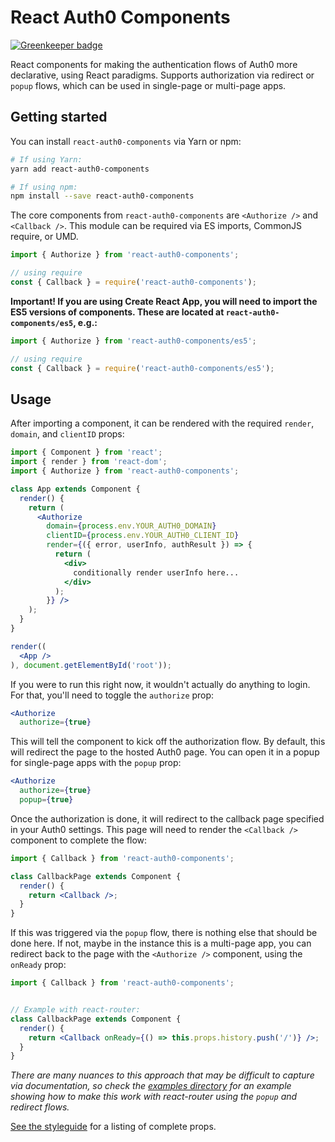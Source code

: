 # React Auth0 Components

[![Greenkeeper badge](https://badges.greenkeeper.io/mozilla-frontend-infra/react-auth0-components.svg)](https://greenkeeper.io/)

React components for making the authentication flows of Auth0 more declarative,
using React paradigms. Supports authorization via redirect or `popup` flows,
which can be used in single-page or multi-page apps.

## Getting started

You can install `react-auth0-components` via Yarn or npm:

```bash
# If using Yarn:
yarn add react-auth0-components

# If using npm:
npm install --save react-auth0-components
```

The core components from `react-auth0-components` are `<Authorize />` and
`<Callback />`. This module can be required via ES imports, CommonJS require,
or UMD.

```js
import { Authorize } from 'react-auth0-components';

// using require
const { Callback } = require('react-auth0-components');
```

**Important! If you are using Create React App, you will need to import the
ES5 versions of components.
These are located at `react-auth0-components/es5`, e.g.:**

```js
import { Authorize } from 'react-auth0-components/es5';

// using require
const { Callback } = require('react-auth0-components/es5');
```

## Usage

After importing a component, it can be rendered with the required
`render`, `domain`, and `clientID` props:

```jsx
import { Component } from 'react';
import { render } from 'react-dom';
import { Authorize } from 'react-auth0-components';

class App extends Component {
  render() {
    return (
      <Authorize
        domain={process.env.YOUR_AUTH0_DOMAIN}
        clientID={process.env.YOUR_AUTH0_CLIENT_ID}
        render={({ error, userInfo, authResult }) => {
          return (
            <div>
              conditionally render userInfo here...
            </div>
          );
        }} />
    );
  }
}

render((
  <App />
), document.getElementById('root'));
```

If you were to run this right now, it wouldn't actually do anything to login.
For that, you'll need to toggle the `authorize` prop:

```jsx
<Authorize
  authorize={true}
```

This will tell the component to kick off the authorization flow. By default,
this will redirect the page to the hosted Auth0 page. You can open it in a popup
for single-page apps with the `popup` prop:

```jsx
<Authorize
  authorize={true}
  popup={true}
```

Once the authorization is done, it will redirect to the callback page specified
in your Auth0 settings. This page will need to render the `<Callback />`
component to complete the flow:

```jsx
import { Callback } from 'react-auth0-components';

class CallbackPage extends Component {
  render() {
    return <Callback />;
  }
}
```

If this was triggered via the `popup` flow, there is nothing else that should be
done here. If not, maybe in the instance this is a multi-page app, you can redirect
back to the page with the `<Authorize />` component, using the `onReady` prop:

```jsx
import { Callback } from 'react-auth0-components';


// Example with react-router:
class CallbackPage extends Component {
  render() {
    return <Callback onReady={() => this.props.history.push('/')} />;
  }
}
```

_There are many nuances to this approach that may be difficult to capture via
documentation, so check the [examples directory](./examples) for an example
showing how to make this work with react-router using the `popup` and redirect
flows._

[See the styleguide](https://mozilla-frontend-infra.github.io/react-auth0-components)
for a listing of complete props.
